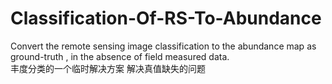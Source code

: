 # Classification-Of-RS-To-Abundance
Convert the remote sensing image classification  to the abundance map as ground-truth , in the absence of field measured data.  
丰度分类的一个临时解决方案
解决真值缺失的问题
